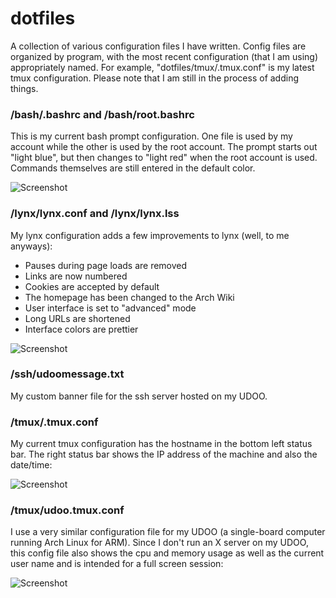 # dotfiles
A collection of various configuration files I have written. Config files are organized by program, with the most recent configuration (that I am using) appropriately named. For example, "dotfiles/tmux/.tmux.conf" is my latest tmux configuration. Please note that I am still in the process of adding things.

### /bash/.bashrc and /bash/root.bashrc
This is my current bash prompt configuration. One file is used by my account while the other is used by the root account. The prompt starts out "light blue", but then changes to "light red" when the root account is used. Commands themselves are still entered in the default color.

![Screenshot](http://i.imgur.com/ynw5tCI.png "bash screenshot")

### /lynx/lynx.conf and /lynx/lynx.lss
My lynx configuration adds a few improvements to lynx (well, to me anyways):
* Pauses during page loads are removed
* Links are now numbered
* Cookies are accepted by default
* The homepage has been changed to the Arch Wiki
* User interface is set to "advanced" mode
* Long URLs are shortened
* Interface colors are prettier

![Screenshot](http://i.imgur.com/Bmnsn2b.png "lynx screenshot")

### /ssh/udoomessage.txt
My custom banner file for the ssh server hosted on my UDOO.

### /tmux/.tmux.conf
My current tmux configuration has the hostname in the bottom left status bar. The right status bar shows the IP address of the machine and also the date/time:

![Screenshot](http://i.imgur.com/FTe1RpG.png "tmux screenshot") 

### /tmux/udoo.tmux.conf
I use a very similar configuration file for my UDOO (a single-board computer running Arch Linux for ARM). Since I don't run an X server on my UDOO, this config file also shows the cpu and memory usage as well as the current user name and is intended for a full screen session:

![Screenshot](https://i.imgur.com/CQzUI3K.png "tmux screenshot")
